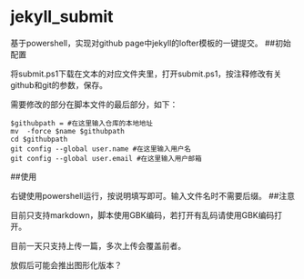 # jekyll_submit

基于powershell，实现对github page中jekyll的lofter模板的一键提交。
##初始配置

将submit.ps1下载在文本的对应文件夹里，打开submit.ps1，按注释修改有关github和git的参数，保存。

需要修改的部分在脚本文件的最后部分，如下：
```shell
$githubpath = #在这里输入仓库的本地地址
mv  -force $name $githubpath
cd $githubpath
git config --global user.name #在这里输入用户名
git config --global user.email #在这里输入用户邮箱
```
##使用

右键使用powershell运行，按说明填写即可。输入文件名时不需要后缀。
##注意

目前只支持markdown，脚本使用GBK编码，若打开有乱码请使用GBK编码打开。

目前一天只支持上传一篇，多次上传会覆盖前者。

放假后可能会推出图形化版本？
